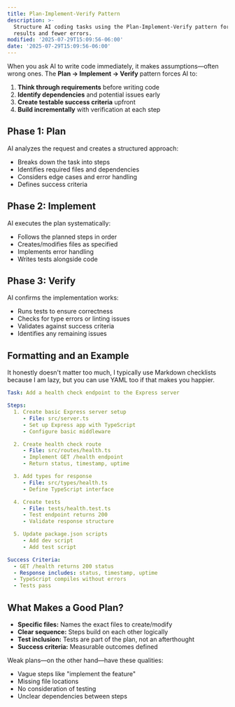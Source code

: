 ```yaml
---
title: Plan-Implement-Verify Pattern
description: >-
  Structure AI coding tasks using the Plan-Implement-Verify pattern for better
  results and fewer errors.
modified: '2025-07-29T15:09:56-06:00'
date: '2025-07-29T15:09:56-06:00'
---
```


When you ask AI to write code immediately, it makes assumptions—often wrong ones. The **Plan → Implement → Verify** pattern forces AI to:

1. **Think through requirements** before writing code
2. **Identify dependencies** and potential issues early
3. **Create testable success criteria** upfront
4. **Build incrementally** with verification at each step

## Phase 1: Plan

AI analyzes the request and creates a structured approach:

- Breaks down the task into steps
- Identifies required files and dependencies
- Considers edge cases and error handling
- Defines success criteria

## Phase 2: Implement

AI executes the plan systematically:

- Follows the planned steps in order
- Creates/modifies files as specified
- Implements error handling
- Writes tests alongside code

## Phase 3: Verify

AI confirms the implementation works:

- Runs tests to ensure correctness
- Checks for type errors or linting issues
- Validates against success criteria
- Identifies any remaining issues

## Formatting and an Example

It honestly doesn't matter too much, I typically use Markdown checklists because I am lazy, but you can use YAML too if that makes you happier.

```yaml
Task: Add a health check endpoint to the Express server

Steps:
  1. Create basic Express server setup
     - File: src/server.ts
     - Set up Express app with TypeScript
     - Configure basic middleware

  2. Create health check route
     - File: src/routes/health.ts
     - Implement GET /health endpoint
     - Return status, timestamp, uptime

  3. Add types for response
     - File: src/types/health.ts
     - Define TypeScript interface

  4. Create tests
     - File: tests/health.test.ts
     - Test endpoint returns 200
     - Validate response structure

  5. Update package.json scripts
     - Add dev script
     - Add test script

Success Criteria:
  - GET /health returns 200 status
  - Response includes: status, timestamp, uptime
  - TypeScript compiles without errors
  - Tests pass
```

## What Makes a Good Plan?

- **Specific files:** Names the exact files to create/modify
- **Clear sequence:** Steps build on each other logically
- **Test inclusion:** Tests are part of the plan, not an afterthought
- **Success criteria:** Measurable outcomes defined

Weak plans—on the other hand—have these qualities:

- Vague steps like "implement the feature"
- Missing file locations
- No consideration of testing
- Unclear dependencies between steps
